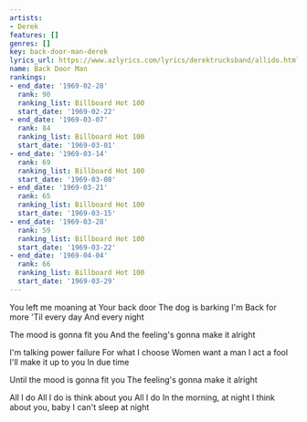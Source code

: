 ```yaml
---
artists:
- Derek
features: []
genres: []
key: back-door-man-derek
lyrics_url: https://www.azlyrics.com/lyrics/derektrucksband/allido.html
name: Back Door Man
rankings:
- end_date: '1969-02-28'
  rank: 90
  ranking_list: Billboard Hot 100
  start_date: '1969-02-22'
- end_date: '1969-03-07'
  rank: 84
  ranking_list: Billboard Hot 100
  start_date: '1969-03-01'
- end_date: '1969-03-14'
  rank: 69
  ranking_list: Billboard Hot 100
  start_date: '1969-03-08'
- end_date: '1969-03-21'
  rank: 65
  ranking_list: Billboard Hot 100
  start_date: '1969-03-15'
- end_date: '1969-03-28'
  rank: 59
  ranking_list: Billboard Hot 100
  start_date: '1969-03-22'
- end_date: '1969-04-04'
  rank: 66
  ranking_list: Billboard Hot 100
  start_date: '1969-03-29'
---
```


You left me moaning at
Your back door
The dog is barking I'm
Back for more
'Til every day
And every night

The mood is gonna fit you
And the feeling's gonna make it alright

I'm talking power failure
For what I choose
Women want a man
I act a fool
I'll make it up to you
In due time

Until the mood is gonna fit you
The feeling's gonna make it alright

All I do
All I do is think about you
All I do
In the morning, at night
I think about you, baby
I can't sleep at night



